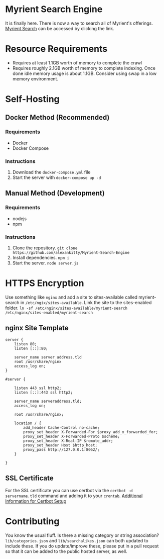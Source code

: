 # Myrient Search Engine
It is finally here. There is now a way to search all of Myrient's offerings.
[Myrient Search](https://myrient.mahou.one) can be accessed by clicking the link.
# Resource Requirements
- Requires at least 1.1GB worth of memory to complete the crawl
- Requires roughly 2.1GB worth of memory to complete indexing. Once done idle memory usage is about 1.1GB. Consider using swap in a low memory environment.

# Self-Hosting

## Docker Method (Recommended)
### Requirements
- Docker
- Docker Compose

### Instructions
1. Download the `docker-compose.yml` file
2. Start the server with `docker-compose up -d`

## Manual Method (Development)
### Requirements
- nodejs
- npm

### Instructions
1. Clone the repository. `git clone https://github.com/alexankitty/Myrient-Search-Engine`
2. Install dependencies. `npm i`
3. Start the server. `node server.js`

# HTTPS Encryption
Use something like `nginx` and add a site to sites-available called myrient-search in `/etc/ngix/sites-available`.
Link the site to the sites-enabled folder. `ln -sf /etc/nginx/sites-available/myrient-search /etc/nginx/sites-enabled/myrient-search`
## nginx Site Template
```
server {
    listen 80;
    listen [::]:80;

    server_name server address.tld
    root /usr/share/nginx
    access_log on;
}

#server {

    listen 443 ssl http2;
    listen [::]:443 ssl http2;

    server_name serveraddress.tld;
    access_log on;

    root /usr/share/nginx;

    location / {
        add_header Cache-Control no-cache;
        proxy_set_header X-Forwarded-For $proxy_add_x_forwarded_for;
        proxy_set_header X-Forwarded-Proto $scheme;
        proxy_set_header X-Real-IP $remote_addr;
        proxy_set_header Host $http_host;
        proxy_pass http://127.0.0.1:8062/;
    }

}
```
## SSL Certificate
For the SSL certificate you can use certbot via the `certbot -d servername.tld` command and adding it to your `crontab`.
[Additional Information for Certbot Setup](https://www.digitalocean.com/community/tutorials/how-to-secure-nginx-with-let-s-encrypt-on-ubuntu-20-04)

# Contributing
You know the usual fluff.
Is there a missing category or string association? `lib/categories.json` and `lib/searchalikes.json` can both updated to include these. If you do update/improve these, please put in a pull request so that it can be added to the public hosted server, as well.
